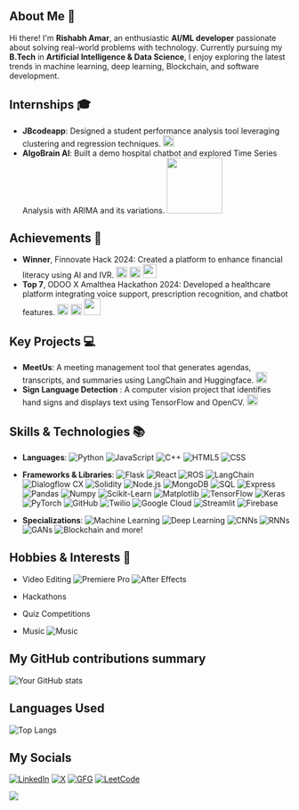 ## About Me 🚀

Hi there! I'm **Rishabh Amar**, an enthusiastic **AI/ML developer** passionate about solving real-world problems with technology. Currently pursuing my **B.Tech** in **Artificial Intelligence & Data Science**, I enjoy exploring the latest trends in machine learning, deep learning, Blockchain, and software development.

## Internships 🎓 

* **JBcodeapp**: Designed a student performance analysis tool leveraging clustering and regression techniques. [<img src="https://encrypted-tbn0.gstatic.com/images?q=tbn:ANd9GcR71LayPq5MN6B6ngPVf_aN8lt6HSOLbRbbKw&s" width="20" />](https://jbcodeapp.com/)
* **AlgoBrain AI**: Built a demo hospital chatbot and explored Time Series Analysis with ARIMA and its variations. [<img src="https://github.com/user-attachments/assets/baa21a08-8383-422e-ab22-b911c7d663b1" width="100"/>](https://algobrainai.com/)

## Achievements 🏅

* **Winner**, Finnovate Hack 2024: Created a platform to enhance financial literacy using AI and IVR. [<img src="https://github.com/user-attachments/assets/77f840b9-65b4-450c-8dba-473bb4bcb092" width="20"/>](https://github.com/mayankified/FINNOVATE-ZETA-Client) [<img src="https://upload.wikimedia.org/wikipedia/ta/thumb/a/a2/IIT_Gandhinagar_Logo.svg/2083px-IIT_Gandhinagar_Logo.svg.png" width="20"/>](https://iitgn.ac.in/) [<img src="https://encrypted-tbn0.gstatic.com/images?q=tbn:ANd9GcSR_44g8lo8XfD-av1HiShElCGj9QVVyeH3mA&s" width="25"/>](https://iieciitgn.com/)
* **Top 7**, ODOO X Amalthea Hackathon 2024: Developed a healthcare platform integrating voice support, prescription recognition, and chatbot features. [<img src="https://github.com/user-attachments/assets/77f840b9-65b4-450c-8dba-473bb4bcb092" width="20"/>](https://github.com/rishabhamar/rishabh-amar-ClinicQ) [<img src="https://upload.wikimedia.org/wikipedia/ta/thumb/a/a2/IIT_Gandhinagar_Logo.svg/2083px-IIT_Gandhinagar_Logo.svg.png" width="20"/>](https://iitgn.ac.in/) [<img src="https://ucarecdn.com/1bf45853-e215-41d8-97fd-c94ee47e5849/-/resize/1050/" width="30"/>](https://www.odoo.com/)

## Key Projects 💻

* **MeetUs**: A meeting management tool that generates agendas, transcripts, and summaries using LangChain and Huggingface. [<img src="https://github.com/user-attachments/assets/77f840b9-65b4-450c-8dba-473bb4bcb092" width="20"/>](https://github.com/rishabhamar/MeetUs)
* **Sign Language Detection** : A computer vision project that identifies hand signs and displays text using TensorFlow and OpenCV. [<img src="https://github.com/user-attachments/assets/77f840b9-65b4-450c-8dba-473bb4bcb092" width="20"/>](https://github.com/rishabhamar/sign-language-detection)

## Skills & Technologies 📚

* **Languages**: ![Python](https://img.shields.io/badge/Python-blue?logo=python&logoColor=white)
 ![JavaScript](https://img.shields.io/badge/JavaScript-yellow?logo=javascript&logoColor=white)
 ![C++](https://img.shields.io/badge/C%2B%2B-blue?logo=c%2B%2B&logoColor=white)
 ![HTML5](https://img.shields.io/badge/HTML5-orange?logo=html5&logoColor=white)
 ![CSS](https://img.shields.io/badge/CSS-blue?logo=css3&logoColor=white)

* **Frameworks & Libraries**: ![Flask](https://img.shields.io/badge/Flask-black?logo=flask&logoColor=white) ![React](https://img.shields.io/badge/React-61DAFB?logo=react&logoColor=black) ![ROS](https://img.shields.io/badge/ROS-22314E?logo=ros&logoColor=white) ![LangChain](https://img.shields.io/badge/LangChain-000000?logo=langchain&logoColor=white) ![Dialogflow CX](https://img.shields.io/badge/Dialogflow%20CX-FF6F00?logo=googlecloud&logoColor=white) ![Solidity](https://img.shields.io/badge/Solidity-363636?logo=solidity&logoColor=white) ![Node.js](https://img.shields.io/badge/Node.js-339933?logo=node.js&logoColor=white) ![MongoDB](https://img.shields.io/badge/MongoDB-47A248?logo=mongodb&logoColor=white) ![SQL](https://img.shields.io/badge/SQL-4479A1?logo=microsoftsqlserver&logoColor=white) ![Express](https://img.shields.io/badge/Express-000000?logo=express&logoColor=white) ![Pandas](https://img.shields.io/badge/Pandas-150458?logo=pandas&logoColor=white)  ![Numpy](https://img.shields.io/badge/Numpy-013243?logo=numpy&logoColor=white)  ![Scikit-Learn](https://img.shields.io/badge/Scikit--Learn-F7931E?logo=scikit-learn&logoColor=white)  ![Matplotlib](https://img.shields.io/badge/Matplotlib-0077B5?logo=matplotlib&logoColor=white)  ![TensorFlow](https://img.shields.io/badge/TensorFlow-FF6F00?logo=tensorflow&logoColor=white)  ![Keras](https://img.shields.io/badge/Keras-D00000?logo=keras&logoColor=white)  ![PyTorch](https://img.shields.io/badge/PyTorch-EE4C2C?logo=pytorch&logoColor=white) ![GitHub](https://img.shields.io/badge/GitHub-181717?logo=github&logoColor=white)  ![Twilio](https://img.shields.io/badge/Twilio-FF0088?logo=twilio&logoColor=white)  ![Google Cloud](https://img.shields.io/badge/Google%20Cloud-4285F4?logo=googlecloud&logoColor=white)  ![Streamlit](https://img.shields.io/badge/Streamlit-FF4B3A?logo=streamlit&logoColor=white)  ![Firebase](https://img.shields.io/badge/Firebase-FFCA28?logo=firebase&logoColor=white)


* **Specializations**: ![Machine Learning](https://img.shields.io/badge/Machine%20Learning-FF6F00?logo=python&logoColor=white)  ![Deep Learning](https://img.shields.io/badge/Deep%20Learning-FF6F00?logo=python&logoColor=white)  ![CNNs](https://img.shields.io/badge/CNNs-FF6F00?logo=python&logoColor=white)  ![RNNs](https://img.shields.io/badge/RNNs-FF6F00?logo=python&logoColor=white)  ![GANs](https://img.shields.io/badge/GANs-FF6F00?logo=python&logoColor=white)  ![Blockchain](https://img.shields.io/badge/Blockchain-0095D9?logo=ethereum&logoColor=white)
 and more!

## Hobbies & Interests 🌟

* Video Editing ![Premiere Pro](https://img.shields.io/badge/Premiere%20Pro-9999FF?logo=adobepremierepro&logoColor=white) ![After Effects](https://img.shields.io/badge/After%20Effects-9999FF?logo=adobeaftereffects&logoColor=white)

* Hackathons
* Quiz Competitions
* Music ![Music](https://img.shields.io/badge/Music-1DB954?logo=spotify&logoColor=white)

## My GitHub contributions summary

![Your GitHub stats](https://github-readme-stats.vercel.app/api?username=rishabhamar&hide_border=true&show_icons=true&bg_color=151515&title_color=fb4362&icon_color=fb4362&text_bold=false&text_color=9e9e9e)

## Languages Used

![Top Langs](https://github-readme-stats.vercel.app/api/top-langs/?username=rishabhamar&layout=compact&hide=cython,tcl)


## My Socials

[![LinkedIn](https://img.shields.io/badge/LinkedIn-0077B5?logo=linkedin&logoColor=white)](http://linkedin.com/in/rishabh-amar-0b6106249/) [![X](https://img.shields.io/twitter/follow/rishabhamar1234
)](https://x.com/rishabhamar1234) [![GFG](https://img.shields.io/badge/GFG-green?logo=geeksforgeeks&logoColor=white)](https://www.geeksforgeeks.org/user/rishabhayth5/) [![LeetCode](https://img.shields.io/badge/LeetCode-FFA116?logo=leetCode&logoColor=white)](https://leetcode.com/u/rishabhamar/)


![](https://komarev.com/ghpvc/?username=rishabhamar&color=green)
<!--
**rishabhamar/rishabhamar** is a ✨ _special_ ✨ repository because its `README.md` (this file) appears on your GitHub profile.

Here are some ideas to get you started:

- 🔭 I’m currently working on ...
- 🌱 I’m currently learning ...
- 👯 I’m looking to collaborate on ...
- 🤔 I’m looking for help with ...
- 💬 Ask me about ...
- 📫 How to reach me: ...
- 😄 Pronouns: ...
- ⚡ Fun fact: ...
-->
